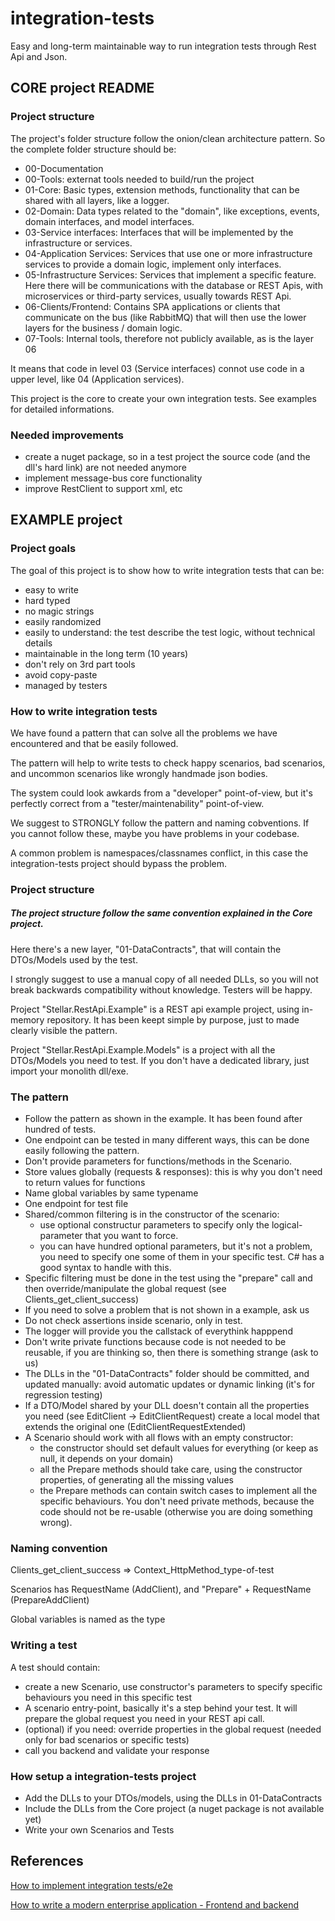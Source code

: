# integration-tests
Easy and long-term maintainable way to run integration tests through Rest Api and Json.

## CORE project README

### Project structure
The project's folder structure follow the onion/clean architecture pattern. So the complete folder structure should be:
* 00-Documentation
* 00-Tools: externat tools needed to build/run the project
* 01-Core: Basic types, extension methods, functionality that can be shared with all layers, like a logger.
* 02-Domain: Data types related to the "domain", like exceptions, events, domain interfaces, and model interfaces.
* 03-Service interfaces: Interfaces that will be implemented by the infrastructure or services.
* 04-Application Services: Services that use one or more infrastructure services to provide a domain logic, implement only interfaces.
* 05-Infrastructure Services: Services that implement a specific feature. Here there will be communications with the database or REST Apis, with microservices or third-party services, usually towards REST Api.
* 06-Clients/Frontend: Contains SPA applications or clients that communicate on the bus (like RabbitMQ) that will then use the lower layers for the business / domain logic.
* 07-Tools: Internal tools, therefore not publicly available, as is the layer 06

It means that code in level 03 (Service interfaces) connot use code in a upper level, like 04 (Application services).

This project is the core to create your own integration tests. See examples for detailed informations.

### Needed improvements
* create a nuget package, so in a test project the source code (and the dll's hard link) are not needed anymore
* implement message-bus core functionality
* improve RestClient to support xml, etc

## EXAMPLE project

### Project goals
The goal of this project is to show how to write integration tests that can be:
* easy to write
* hard typed
* no magic strings
* easily randomized
* easily to understand: the test describe the test logic, without technical details
* maintainable in the long term (10 years)
* don't rely on 3rd part tools
* avoid copy-paste
* managed by testers

### How to write integration tests
We have found a pattern that can solve all the problems we have encountered and that be easily followed.

The  pattern will help to write tests to check happy scenarios, bad scenarios, and uncommon scenarios like wrongly handmade json bodies.

The system could look awkards from a "developer" point-of-view, but it's perfectly correct from a "tester/maintenability" point-of-view.

We suggest to STRONGLY follow the pattern and naming cobventions. If you cannot follow these, maybe you have problems in your codebase.

A common problem is namespaces/classnames conflict, in this case the integration-tests project should bypass the problem.

### Project structure
##### The project structure follow the same convention explained in the Core project.

Here there's a new layer, "01-DataContracts", that will contain the DTOs/Models used by the test.

I strongly suggest to use a manual copy of all needed DLLs, so you will not break backwards compatibility without knowledge. Testers will be happy.

Project "Stellar.RestApi.Example" is a REST api example project, using in-memory repository. It has been keept simple by purpose, just to made clearly visible the pattern.

Project "Stellar.RestApi.Example.Models" is a project with all the DTOs/Models you need to test. If you don't have a dedicated library, just import your monolith dll/exe.

### The pattern
* Follow the pattern as shown in the example. It has been found after hundred of tests.
* One endpoint can be tested in many different ways, this can be done easily following the pattern.
* Don't provide parameters for functions/methods in the Scenario.
* Store values globally (requests & responses): this is why you don't need to return values for functions
* Name global variables by same typename 
* One endpoint for test file
* Shared/common filtering is in the constructor of the scenario: 
  - use optional constructur parameters to specify only the logical-parameter that you want to force.
  - you can have hundred optional parameters, but it's not a problem, you need to specify one some of them in your specific test. C# has a good syntax to handle with this.
* Specific filtering must be done in the test using the "prepare" call and then override/manipulate the global request (see Clients_get_client_success)
* If you need to solve a problem that is not shown in a example, ask us
* Do not check assertions inside scenario, only in test. 
* The logger will provide you the callstack of everythink happpend
* Don't write private functions because code is not needed to be reusable, if you are thinking so, then there is something strange (ask to us)
* The DLLs in the "01-DataContracts" folder should be committed, and updated manually: avoid automatic updates or dynamic linking (it's for regression testing)
* If a DTO/Model shared by your DLL doesn't contain all the properties you need (see EditClient -> EditClientRequest) create a local model that extends the original one (EditClientRequestExtended)
* A Scenario should work with all flows with an empty constructor: 
  - the constructor should set default values for everything (or keep as null, it depends on your domain) 
  - all the Prepare methods should take care, using the constructor properties, of generating all the missing values
  - the Prepare methods can contain switch cases to implement all the specific behaviours. You don't need private methods, because the code should not be re-usable (otherwise you are doing something wrong).

### Naming convention
Clients_get_client_success => Context_HttpMethod_type-of-test

Scenarios has RequestName (AddClient), and "Prepare" + RequestName (PrepareAddClient)

Global variables is named as the type

### Writing a test
A test should contain:
* create a new Scenario, use constructor's parameters to specify specific behaviours you need in this specific test
* A scenario entry-point, basically it's a step behind your test. It will prepare the global request you need in your REST api call.
* (optional) if you need: override properties in the global request (needed only for bad scenarios or specific tests)
* call you backend and validate your response

### How setup a integration-tests project
* Add the DLLs to your DTOs/models, using the DLLs in 01-DataContracts
* Include the DLLs from the Core project (a nuget package is not available yet)
* Write your own Scenarios and Tests

## References
[How to implement integration tests/e2e](https://www.stellarsolutions.it/come-implementare-integration-tests-end-to-end/)

[How to write a modern enterprise application - Frontend and backend](https://www.stellarsolutions.it/come-realizzare-una-applicazione-enterprise-moderna-backend-e-frontend/)
